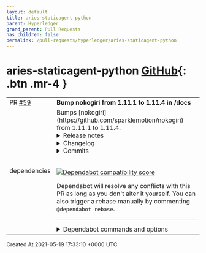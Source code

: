 ```yaml
---
layout: default
title: aries-staticagent-python
parent: Hyperledger
grand_parent: Pull Requests
has_children: false
permalink: /pull-requests/hyperledger/aries-staticagent-python
---
```


# aries-staticagent-python <span class="fs-3 right-align">[GitHub](https://github.com/hyperledger/aries-staticagent-python){: .btn .mr-4 }</span>


<div>
    <table>
        <tr>
            <td>
                PR <a href="https://github.com/hyperledger/aries-staticagent-python/pull/59" class=".btn">#59</a>
            </td>
            <td>
                <b>
                    Bump nokogiri from 1.11.1 to 1.11.4 in /docs
                </b>
            </td>
        </tr>
        <tr>
            <td>
                <span class="chip">dependencies</span>
            </td>
            <td>
                Bumps [nokogiri](https://github.com/sparklemotion/nokogiri) from 1.11.1 to 1.11.4.
<details>
<summary>Release notes</summary>
<p><em>Sourced from <a href="https://github.com/sparklemotion/nokogiri/releases">nokogiri's releases</a>.</em></p>
<blockquote>
<h2>1.11.4 / 2021-05-14</h2>
<h3>Security</h3>
<p>[CRuby] Vendored libxml2 upgraded to v2.9.12 which addresses:</p>
<ul>
<li><a href="https://security.archlinux.org/CVE-2019-20388">CVE-2019-20388</a></li>
<li><a href="https://security.archlinux.org/CVE-2020-24977">CVE-2020-24977</a></li>
<li><a href="https://security.archlinux.org/CVE-2021-3517">CVE-2021-3517</a></li>
<li><a href="https://security.archlinux.org/CVE-2021-3518">CVE-2021-3518</a></li>
<li><a href="https://security.archlinux.org/CVE-2021-3537">CVE-2021-3537</a></li>
<li><a href="https://security.archlinux.org/CVE-2021-3541">CVE-2021-3541</a></li>
</ul>
<p>Note that two additional CVEs were addressed upstream but are not relevant to this release. <a href="https://security.archlinux.org/CVE-2021-3516">CVE-2021-3516</a> via <code>xmllint</code> is not present in Nokogiri, and <a href="https://security.archlinux.org/CVE-2020-7595">CVE-2020-7595</a> has been patched in Nokogiri since v1.10.8 (see <a href="https://github-redirect.dependabot.com/sparklemotion/nokogiri/issues/1992">#1992</a>).</p>
<p>Please see <a href="https://github.com/sparklemotion/nokogiri/security/advisories/GHSA-7rrm-v45f-jp64">nokogiri/GHSA-7rrm-v45f-jp64 </a> or <a href="https://github-redirect.dependabot.com/sparklemotion/nokogiri/issues/2233">#2233</a> for a more complete analysis of these CVEs and patches.</p>
<h3>Dependencies</h3>
<ul>
<li>[CRuby] vendored libxml2 is updated from 2.9.10 to 2.9.12. (Note that 2.9.11 was skipped because it was superseded by 2.9.12 a few hours after its release.)</li>
</ul>
<h2>1.11.3 / 2021-04-07</h2>
<h3>Fixed</h3>
<ul>
<li>[CRuby] Passing non-<code>Node</code> objects to <code>Document#root=</code> now raises an <code>ArgumentError</code> exception. Previously this likely segfaulted. [<a href="https://github-redirect.dependabot.com/sparklemotion/nokogiri/issues/1900">#1900</a>]</li>
<li>[JRuby] Passing non-<code>Node</code> objects to <code>Document#root=</code> now raises an <code>ArgumentError</code> exception. Previously this raised a <code>TypeError</code> exception.</li>
<li>[CRuby] arm64/aarch64 systems (like Apple's M1) can now compile libxml2 and libxslt from source (though we continue to strongly advise users to install the native gems for the best possible experience)</li>
</ul>
<h2>1.11.2 / 2021-03-11</h2>
<h3>Fixed</h3>
<ul>
<li>[CRuby] <code>NodeSet</code> may now safely contain <code>Node</code> objects from multiple documents. Previously the GC lifecycle of the parent <code>Document</code> objects could lead to nodes being GCed while still in scope. [<a href="https://github-redirect.dependabot.com/sparklemotion/nokogiri/issues/1952#issuecomment-770856928">#1952</a>]</li>
<li>[CRuby] Patch libxml2 to avoid &quot;huge input lookup&quot; errors on large CDATA elements. (See upstream <a href="https://gitlab.gnome.org/GNOME/libxml2/-/issues/200">GNOME/libxml2#200</a> and <a href="https://gitlab.gnome.org/GNOME/libxml2/-/merge_requests/100">GNOME/libxml2!100</a>.) [<a href="https://github-redirect.dependabot.com/sparklemotion/nokogiri/issues/2132">#2132</a>].</li>
<li>[CRuby+Windows] Enable Nokogumbo (and other downstream gems) to compile and link against <code>nokogiri.so</code> by including <code>LDFLAGS</code> in <code>Nokogiri::VERSION_INFO</code>. [<a href="https://github-redirect.dependabot.com/sparklemotion/nokogiri/issues/2167">#2167</a>]</li>
<li>[CRuby] <code>{XML,HTML}::Document.parse</code> now invokes <code>#initialize</code> exactly once. Previously <code>#initialize</code> was invoked twice on each object.</li>
<li>[JRuby] <code>{XML,HTML}::Document.parse</code> now invokes <code>#initialize</code> exactly once. Previously <code>#initialize</code> was not called, which was a problem for subclassing such as done by <code>Loofah</code>.</li>
</ul>
<h3>Improved</h3>
<ul>
<li>Reduce the number of object allocations needed when parsing an HTML::DocumentFragment. [<a href="https://github-redirect.dependabot.com/sparklemotion/nokogiri/issues/2087">#2087</a>] (Thanks, <a href="https://github.com/ashmaroli"><code>@​ashmaroli</code></a>!)</li>
<li>[JRuby] Update the algorithm used to calculate <code>Node#line</code> to be wrong less-often. The underlying parser, Xerces, does not track line numbers, and so we've always used a hacky solution for this method. [<a href="https://github-redirect.dependabot.com/sparklemotion/nokogiri/issues/1223">#1223</a>, <a href="https://github-redirect.dependabot.com/sparklemotion/nokogiri/issues/2177">#2177</a>]</li>
<li>Introduce <code>--enable-system-libraries</code> and <code>--disable-system-libraries</code> flags to <code>extconf.rb</code>. These flags provide the same functionality as <code>--use-system-libraries</code> and the <code>NOKOGIRI_USE_SYSTEM_LIBRARIES</code> environment variable, but are more idiomatic. [<a href="https://github-redirect.dependabot.com/sparklemotion/nokogiri/issues/2193">#2193</a>] (Thanks, <a href="https://github.com/eregon"><code>@​eregon</code></a>!)</li>
<li>[TruffleRuby] <code>--disable-static</code> is now the default on TruffleRuby when the packaged libraries are used. This is more flexible and compiles faster. (Note, though, that the default on TR is still to use system libraries.) [<a href="https://github-redirect.dependabot.com/sparklemotion/nokogiri/issues/2191#issuecomment-780724627">#2191</a>, <a href="https://github-redirect.dependabot.com/sparklemotion/nokogiri/issues/2193">#2193</a>] (Thanks, <a href="https://github.com/eregon"><code>@​eregon</code></a>!)</li>
</ul>
<!-- raw HTML omitted -->
</blockquote>
<p>... (truncated)</p>
</details>
<details>
<summary>Changelog</summary>
<p><em>Sourced from <a href="https://github.com/sparklemotion/nokogiri/blob/main/CHANGELOG.md">nokogiri's changelog</a>.</em></p>
<blockquote>
<h2>1.11.4 / 2021-05-14</h2>
<h3>Security</h3>
<p>[CRuby] Vendored libxml2 upgraded to v2.9.12 which addresses:</p>
<ul>
<li><a href="https://security.archlinux.org/CVE-2019-20388">CVE-2019-20388</a></li>
<li><a href="https://security.archlinux.org/CVE-2020-24977">CVE-2020-24977</a></li>
<li><a href="https://security.archlinux.org/CVE-2021-3517">CVE-2021-3517</a></li>
<li><a href="https://security.archlinux.org/CVE-2021-3518">CVE-2021-3518</a></li>
<li><a href="https://security.archlinux.org/CVE-2021-3537">CVE-2021-3537</a></li>
<li><a href="https://security.archlinux.org/CVE-2021-3541">CVE-2021-3541</a></li>
</ul>
<p>Note that two additional CVEs were addressed upstream but are not relevant to this release. <a href="https://security.archlinux.org/CVE-2021-3516">CVE-2021-3516</a> via <code>xmllint</code> is not present in Nokogiri, and <a href="https://security.archlinux.org/CVE-2020-7595">CVE-2020-7595</a> has been patched in Nokogiri since v1.10.8 (see <a href="https://github-redirect.dependabot.com/sparklemotion/nokogiri/issues/1992">#1992</a>).</p>
<p>Please see <a href="https://github.com/sparklemotion/nokogiri/security/advisories/GHSA-7rrm-v45f-jp64">nokogiri/GHSA-7rrm-v45f-jp64 </a> or <a href="https://github-redirect.dependabot.com/sparklemotion/nokogiri/issues/2233">#2233</a> for a more complete analysis of these CVEs and patches.</p>
<h3>Dependencies</h3>
<ul>
<li>[CRuby] vendored libxml2 is updated from 2.9.10 to 2.9.12. (Note that 2.9.11 was skipped because it was superseded by 2.9.12 a few hours after its release.)</li>
</ul>
<h2>1.11.3 / 2021-04-07</h2>
<h3>Fixed</h3>
<ul>
<li>[CRuby] Passing non-<code>Node</code> objects to <code>Document#root=</code> now raises an <code>ArgumentError</code> exception. Previously this likely segfaulted. [<a href="https://github-redirect.dependabot.com/sparklemotion/nokogiri/issues/1900">#1900</a>]</li>
<li>[JRuby] Passing non-<code>Node</code> objects to <code>Document#root=</code> now raises an <code>ArgumentError</code> exception. Previously this raised a <code>TypeError</code> exception.</li>
<li>[CRuby] arm64/aarch64 systems (like Apple's M1) can now compile libxml2 and libxslt from source (though we continue to strongly advise users to install the native gems for the best possible experience)</li>
</ul>
<h2>1.11.2 / 2021-03-11</h2>
<h3>Fixed</h3>
<ul>
<li>[CRuby] <code>NodeSet</code> may now safely contain <code>Node</code> objects from multiple documents. Previously the GC lifecycle of the parent <code>Document</code> objects could lead to nodes being GCed while still in scope. [<a href="https://github-redirect.dependabot.com/sparklemotion/nokogiri/issues/1952#issuecomment-770856928">#1952</a>]</li>
<li>[CRuby] Patch libxml2 to avoid &quot;huge input lookup&quot; errors on large CDATA elements. (See upstream <a href="https://gitlab.gnome.org/GNOME/libxml2/-/issues/200">GNOME/libxml2#200</a> and <a href="https://gitlab.gnome.org/GNOME/libxml2/-/merge_requests/100">GNOME/libxml2!100</a>.) [<a href="https://github-redirect.dependabot.com/sparklemotion/nokogiri/issues/2132">#2132</a>].</li>
<li>[CRuby+Windows] Enable Nokogumbo (and other downstream gems) to compile and link against <code>nokogiri.so</code> by including <code>LDFLAGS</code> in <code>Nokogiri::VERSION_INFO</code>. [<a href="https://github-redirect.dependabot.com/sparklemotion/nokogiri/issues/2167">#2167</a>]</li>
<li>[CRuby] <code>{XML,HTML}::Document.parse</code> now invokes <code>#initialize</code> exactly once. Previously <code>#initialize</code> was invoked twice on each object.</li>
<li>[JRuby] <code>{XML,HTML}::Document.parse</code> now invokes <code>#initialize</code> exactly once. Previously <code>#initialize</code> was not called, which was a problem for subclassing such as done by <code>Loofah</code>.</li>
</ul>
<h3>Improved</h3>
<ul>
<li>Reduce the number of object allocations needed when parsing an <code>HTML::DocumentFragment</code>. [<a href="https://github-redirect.dependabot.com/sparklemotion/nokogiri/issues/2087">#2087</a>] (Thanks, <a href="https://github.com/ashmaroli"><code>@​ashmaroli</code></a>!)</li>
<li>[JRuby] Update the algorithm used to calculate <code>Node#line</code> to be wrong less-often. The underlying parser, Xerces, does not track line numbers, and so we've always used a hacky solution for this method. [<a href="https://github-redirect.dependabot.com/sparklemotion/nokogiri/issues/1223">#1223</a>, <a href="https://github-redirect.dependabot.com/sparklemotion/nokogiri/issues/2177">#2177</a>]</li>
<li>Introduce <code>--enable-system-libraries</code> and <code>--disable-system-libraries</code> flags to <code>extconf.rb</code>. These flags provide the same functionality as <code>--use-system-libraries</code> and the <code>NOKOGIRI_USE_SYSTEM_LIBRARIES</code> environment variable, but are more idiomatic. [<a href="https://github-redirect.dependabot.com/sparklemotion/nokogiri/issues/2193">#2193</a>] (Thanks, <a href="https://github.com/eregon"><code>@​eregon</code></a>!)</li>
<li>[TruffleRuby] <code>--disable-static</code> is now the default on TruffleRuby when the packaged libraries are used. This is more flexible and compiles faster. (Note, though, that the default on TR is still to use system libraries.) [<a href="https://github-redirect.dependabot.com/sparklemotion/nokogiri/issues/2191#issuecomment-780724627">#2191</a>, <a href="https://github-redirect.dependabot.com/sparklemotion/nokogiri/issues/2193">#2193</a>] (Thanks, <a href="https://github.com/eregon"><code>@​eregon</code></a>!)</li>
</ul>
<!-- raw HTML omitted -->
</blockquote>
<p>... (truncated)</p>
</details>
<details>
<summary>Commits</summary>
<ul>
<li><a href="https://github.com/sparklemotion/nokogiri/commit/9d69b44ed3357b8069856083d39ee418cd10109b"><code>9d69b44</code></a> version bump to v1.11.4</li>
<li><a href="https://github.com/sparklemotion/nokogiri/commit/058e87fdfda2cc2f309df098d18fe8856e785fcc"><code>058e87f</code></a> update CHANGELOG with complete CVE information</li>
<li><a href="https://github.com/sparklemotion/nokogiri/commit/92852514a0d4621961deb6ce249441ff5140358f"><code>9285251</code></a> Merge pull request <a href="https://github-redirect.dependabot.com/sparklemotion/nokogiri/issues/2234">#2234</a> from sparklemotion/2233-upgrade-to-libxml-2-9-12</li>
<li><a href="https://github.com/sparklemotion/nokogiri/commit/5436f6120f883e9f185d48b992f39118a4897760"><code>5436f61</code></a> update CHANGELOG</li>
<li><a href="https://github.com/sparklemotion/nokogiri/commit/761d320af2872c61b91f7b147cf57481566e3c67"><code>761d320</code></a> patch: renumber libxml2 patches</li>
<li><a href="https://github.com/sparklemotion/nokogiri/commit/889ee2a9cb1e190bfa664cbf3552585f4d0a09a7"><code>889ee2a</code></a> test: update behavior of namespaces in HTML</li>
<li><a href="https://github.com/sparklemotion/nokogiri/commit/9751d852c005606447dac7bb17f1a56593014583"><code>9751d85</code></a> test: remove low-value HTML::SAX::PushParser encoding test</li>
<li><a href="https://github.com/sparklemotion/nokogiri/commit/9fcb7d25eabfab5e701d882e72ecab3b2ea6b13c"><code>9fcb7d2</code></a> test: adjust xpath gc test to libxml2's max recursion depth</li>
<li><a href="https://github.com/sparklemotion/nokogiri/commit/1c99019f5f1bee23e4bff6cf72871f470097f7b2"><code>1c99019</code></a> patch: backport libxslt configure.ac change for libxml2 config</li>
<li><a href="https://github.com/sparklemotion/nokogiri/commit/82a253fe7c5bdfab5fbe4c1b0c536b5ce4c72ac3"><code>82a253f</code></a> patch: fix isnan/isinf patch to apply cleanly to libxml 2.9.12</li>
<li>Additional commits viewable in <a href="https://github.com/sparklemotion/nokogiri/compare/v1.11.1...v1.11.4">compare view</a></li>
</ul>
</details>
<br />


[![Dependabot compatibility score](https://dependabot-badges.githubapp.com/badges/compatibility_score?dependency-name=nokogiri&package-manager=bundler&previous-version=1.11.1&new-version=1.11.4)](https://docs.github.com/en/github/managing-security-vulnerabilities/about-dependabot-security-updates#about-compatibility-scores)

Dependabot will resolve any conflicts with this PR as long as you don't alter it yourself. You can also trigger a rebase manually by commenting `@dependabot rebase`.

[//]: # (dependabot-automerge-start)
[//]: # (dependabot-automerge-end)

---

<details>
<summary>Dependabot commands and options</summary>
<br />

You can trigger Dependabot actions by commenting on this PR:
- `@dependabot rebase` will rebase this PR
- `@dependabot recreate` will recreate this PR, overwriting any edits that have been made to it
- `@dependabot merge` will merge this PR after your CI passes on it
- `@dependabot squash and merge` will squash and merge this PR after your CI passes on it
- `@dependabot cancel merge` will cancel a previously requested merge and block automerging
- `@dependabot reopen` will reopen this PR if it is closed
- `@dependabot close` will close this PR and stop Dependabot recreating it. You can achieve the same result by closing it manually
- `@dependabot ignore this major version` will close this PR and stop Dependabot creating any more for this major version (unless you reopen the PR or upgrade to it yourself)
- `@dependabot ignore this minor version` will close this PR and stop Dependabot creating any more for this minor version (unless you reopen the PR or upgrade to it yourself)
- `@dependabot ignore this dependency` will close this PR and stop Dependabot creating any more for this dependency (unless you reopen the PR or upgrade to it yourself)
- `@dependabot use these labels` will set the current labels as the default for future PRs for this repo and language
- `@dependabot use these reviewers` will set the current reviewers as the default for future PRs for this repo and language
- `@dependabot use these assignees` will set the current assignees as the default for future PRs for this repo and language
- `@dependabot use this milestone` will set the current milestone as the default for future PRs for this repo and language

You can disable automated security fix PRs for this repo from the [Security Alerts page](https://github.com/hyperledger/aries-staticagent-python/network/alerts).

</details>
            </td>
        </tr>
    </table>
    <div class="right-align">
        Created At 2021-05-19 17:33:10 +0000 UTC
    </div>
</div>

